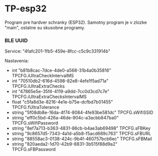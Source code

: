 # TP-esp32
Program pre hardver schranky (ESP32). Samotny program je v zlozke "main", ostatne su skusobne programy.

### BLE UUID
Service: "4fafc201-1fb5-459e-8fcc-c5c9c331914b"

Nastavenia:
- int		"b81b8cac-7dce-4de0-a568-31b4a0b35816"	TPCFG.iUltraCheckIntervalMS
- int		"70510db2-616d-4598-82e8-4efe1f5ad71a"	TPCFG.iUltraExtraChecks
- int		"47865e5e-35f4-4119-a9dd-7cc0d3cd7c7e"	TPCFG.iUltraExtraChecksIntervalMS
- float	"c5fa8d3e-8216-4e1e-b75e-dcfbd7b01455"	TPCFG.fUltraTolerance
- string	"5f08db8e-16da-4f74-8084-4fe93be581dc"	TPCFG.sWifiSSID
- string	"eff0c5bd-426a-46de-904c-a3acbb847ba0"	TPCFG.sWifiPassword
- string	"8ef7a713-b363-4831-86cb-b4ae3ab69498"	TPCFG.sFBKey
- string	"9c8657d5-7343-4a1d-a5b8-f5acd689c763"	TPCFG.sFBURL
- string	"88558ac3-0138-424c-9b4f-460757bcb6ec"	TPCFG.sFBMail
- string	"820aeda2-1d70-42b9-8831-3b515f88d9a2"	TPCFG.sFBPassword

